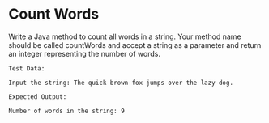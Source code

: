 # Count Words

Write a Java method to count all words in a string. Your method name should be called countWords and accept a string as a parameter and return an integer representing the number of words.
```
Test Data:

Input the string: The quick brown fox jumps over the lazy dog.

Expected Output:

Number of words in the string: 9
```

